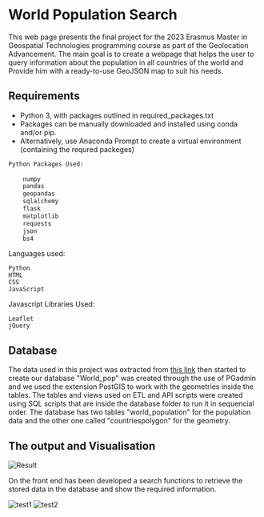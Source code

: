 # World Population Search

This web page presents the final project for the 2023 Erasmus Master in Geospatial Technologies programming course as part of the Geolocation Advancement. The main goal is to create a webpage that helps the user to query information about the population in all countries of the world and Provide him with a ready-to-use GeoJSON map to suit his needs.

## Requirements
* Python 3, with packages outlined in required_packages.txt
* Packages can be manually downloaded and installed using conda and/or pip.
* Alternatively, use Anaconda Prompt to create a virtual environment (containing the requred packeges) 

```python
Python Packages Used:
    
    numpy
    pandas
    geopandas
    sqlalchemy
    flask
    matplotlib
    requests
    json
    bs4 

```
Languages used:

    Python
    HTML
    CSS
    JavaScript
Javascript Libraries Used:

    
    Leaflet
    jQuery
    


## Database

The data used in this project was extracted from [this link](https://www.worldometers.info/world-population/population-by-country/) 
then started to create our database "World_pop" was created through the use of PGadmin and we used the extension PostGIS to work with the geometries inside the tables. The tables and views used on ETL and API scripts were created using SQL scripts that are inside the database folder to run it in sequencial order. The database has two tables "world_population" for the population data and the other one called "countriespolygon" for the  geometry.

## 



## The output and Visualisation

![Result](https://user-images.githubusercontent.com/126589869/221987584-c243a2b7-f9b5-4bfa-a75c-afc50c7b292c.JPG)

On the front end has been developed a search functions to retrieve the stored data  in the database and show the required information.

![test1](https://user-images.githubusercontent.com/126589869/221990197-de103e56-d3f2-41bb-8076-98698b9d4b11.JPG)
![test2](https://user-images.githubusercontent.com/126589869/221990463-122c3030-e519-4b6f-9ee5-53c86e857ffe.JPG)



